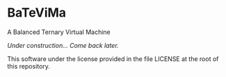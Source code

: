 # BaTeViMa
A Balanced Ternary Virtual Machine

*Under construction... Come back later.*

This software under the license provided in the file LICENSE at the root of this repository. 